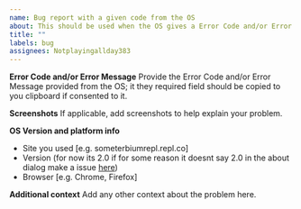 ```yaml
---
name: Bug report with a given code from the OS
about: This should be used when the OS gives a Error Code and/or Error Message
title: ""
labels: bug
assignees: Notplayingallday383
---
```


**Error Code and/or Error Message**
Provide the Error Code and/or Error Message provided from the OS; it they required field should be copied to you clipboard if consented to it.

**Screenshots**
If applicable, add screenshots to help explain your problem.

**OS Version and platform info**

- Site you used [e.g. someterbiumrepl.repl.co]
- Version (for now its 2.0 if for some reason it doesnt say 2.0 in the about dialog make a issue [here](https://github.com/TerbiumOS/webOS/issues/))
- Browser [e.g. Chrome, Firefox]

**Additional context**
Add any other context about the problem here.
